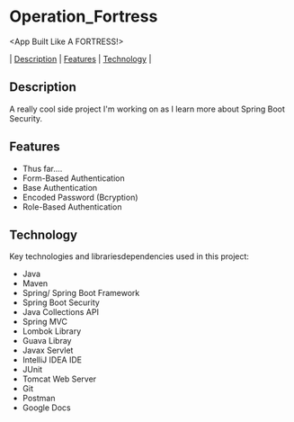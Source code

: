 # Operation_Fortress

&lt;App Built Like A FORTRESS!>

| [Description](#description) | [Features](#features) | [Technology](#technology) |  

## Description

A really cool side project I'm working on as I learn more about Spring Boot Security.


## Features

- Thus far.... 
- Form-Based Authentication
- Base Authentication 
- Encoded Password (Bcryption)
- Role-Based Authentication

## Technology

Key technologies and librariesdependencies used in this project:
- Java
- Maven
- Spring/ Spring Boot Framework
- Spring Boot Security
- Java Collections API
- Spring MVC
- Lombok Library
- Guava Libray
- Javax Servlet
- IntelliJ IDEA IDE
- JUnit
- Tomcat Web Server
- Git
- Postman
- Google Docs
